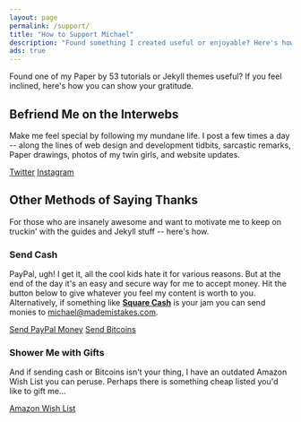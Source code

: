 ```yaml
---
layout: page
permalink: /support/
title: "How to Support Michael"
description: "Found something I created useful or enjoyable? Here's how you can show your gratitude."
ads: true
---
```


Found one of my Paper by 53 tutorials or Jekyll themes useful? If you feel inclined, here's how you can show your gratitude.

## Befriend Me on the Interwebs

Make me feel special by following my mundane life. I post a few times a day -- along the lines of web design and development tidbits, sarcastic remarks, Paper drawings, photos of my twin girls, and website updates.

<div markdown="0">
	<a href="http://twitter.com/mmistakes" onclick="ga('send', 'event', 'link', 'click', 'Twitter follow');" class="btn" target="_blank"><i class="fa fa-twitter"></i> Twitter</a>
	<a href="http://instagram.com/mmistakes" onclick="ga('send', 'event', 'link', 'click', 'Instagram follow');" class="btn" target="_blank"><i class="fa fa-instagram"></i> Instagram</a>
</div>

## Other Methods of Saying Thanks

For those who are insanely awesome and want to motivate me to keep on truckin' with the guides and Jekyll stuff -- here's how.

### Send Cash

PayPal, ugh! I get it, all the cool kids hate it for various reasons. But at the end of the day it's an easy and secure way for me to accept money. Hit the button below to give whatever you feel my content is worth to you. Alternatively, if something like [**Square Cash**](https://square.com/cash) is your jam you can send monies to <michael@mademistakes.com>.

<div markdown="0">
	<a href="https://www.paypal.com/cgi-bin/webscr?cmd=_s-xclick&hosted_button_id=M6U4FS8Y794X4" onclick="ga('send', 'event', 'link', 'click', 'Send Cash');" class="btn" target="_blank">Send PayPal Money</a>
	<a href="https://coinbase.com/checkouts/0a71043d672fbedccb0ce98e139a8a17" onclick="ga('send', 'event', 'link', 'click', 'Send Bitcoins');" class="btn" target="_blank"><i class="fa fa-bitcoin"></i> Send Bitcoins</a>
</div>

### Shower Me with Gifts

And if sending cash or Bitcoins isn't your thing, I have an outdated Amazon Wish List you can peruse. Perhaps there is something cheap listed you'd like to gift me...

<div markdown="0">
	<a href="http://amzn.com/w/1K58RT2NS0SDP" onclick="ga('send', 'event', 'link', 'click', 'Amazon Wish List');" class="btn" target="_blank">Amazon Wish List</a>
</div>